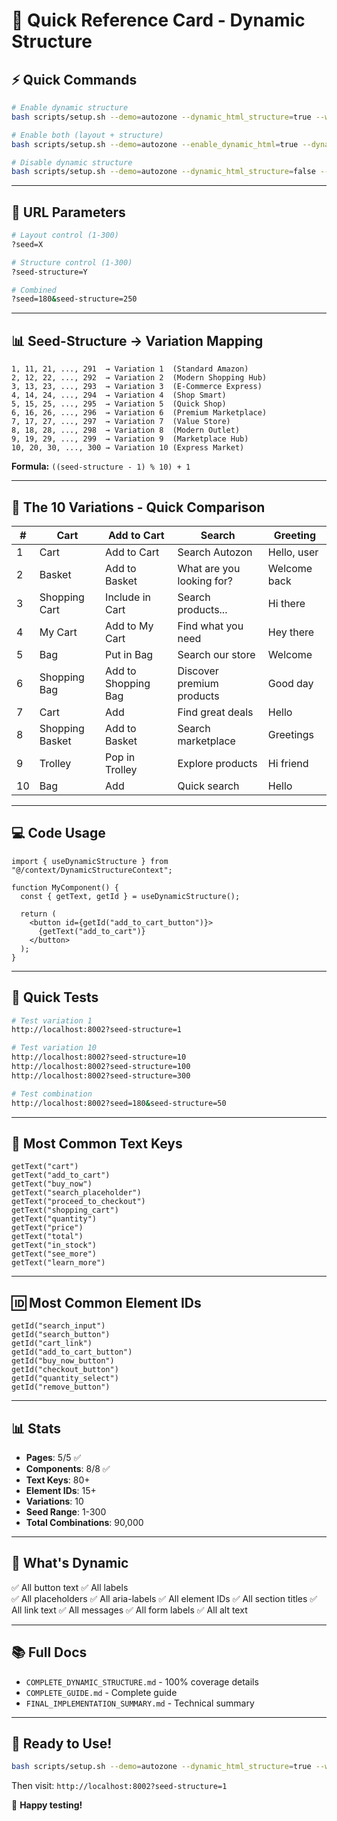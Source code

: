 # 🚀 Quick Reference Card - Dynamic Structure

## ⚡ Quick Commands

```bash
# Enable dynamic structure
bash scripts/setup.sh --demo=autozone --dynamic_html_structure=true --web_port=8002

# Enable both (layout + structure)
bash scripts/setup.sh --demo=autozone --enable_dynamic_html=true --dynamic_html_structure=true --web_port=8002

# Disable dynamic structure
bash scripts/setup.sh --demo=autozone --dynamic_html_structure=false --web_port=8002
```

---

## 🎯 URL Parameters

```bash
# Layout control (1-300)
?seed=X

# Structure control (1-300)
?seed-structure=Y

# Combined
?seed=180&seed-structure=250
```

---

## 📊 Seed-Structure → Variation Mapping

```
1, 11, 21, ..., 291  → Variation 1  (Standard Amazon)
2, 12, 22, ..., 292  → Variation 2  (Modern Shopping Hub)
3, 13, 23, ..., 293  → Variation 3  (E-Commerce Express)
4, 14, 24, ..., 294  → Variation 4  (Shop Smart)
5, 15, 25, ..., 295  → Variation 5  (Quick Shop)
6, 16, 26, ..., 296  → Variation 6  (Premium Marketplace)
7, 17, 27, ..., 297  → Variation 7  (Value Store)
8, 18, 28, ..., 298  → Variation 8  (Modern Outlet)
9, 19, 29, ..., 299  → Variation 9  (Marketplace Hub)
10, 20, 30, ..., 300 → Variation 10 (Express Market)
```

**Formula:** `((seed-structure - 1) % 10) + 1`

---

## 🎨 The 10 Variations - Quick Comparison

| # | Cart | Add to Cart | Search | Greeting |
|---|------|-------------|--------|----------|
| 1 | Cart | Add to Cart | Search Autozon | Hello, user |
| 2 | Basket | Add to Basket | What are you looking for? | Welcome back |
| 3 | Shopping Cart | Include in Cart | Search products... | Hi there |
| 4 | My Cart | Add to My Cart | Find what you need | Hey there |
| 5 | Bag | Put in Bag | Search our store | Welcome |
| 6 | Shopping Bag | Add to Shopping Bag | Discover premium products | Good day |
| 7 | Cart | Add | Find great deals | Hello |
| 8 | Shopping Basket | Add to Basket | Search marketplace | Greetings |
| 9 | Trolley | Pop in Trolley | Explore products | Hi friend |
| 10 | Bag | Add | Quick search | Hello |

---

## 💻 Code Usage

```tsx
import { useDynamicStructure } from "@/context/DynamicStructureContext";

function MyComponent() {
  const { getText, getId } = useDynamicStructure();
  
  return (
    <button id={getId("add_to_cart_button")}>
      {getText("add_to_cart")}
    </button>
  );
}
```

---

## 🧪 Quick Tests

```bash
# Test variation 1
http://localhost:8002?seed-structure=1

# Test variation 10
http://localhost:8002?seed-structure=10
http://localhost:8002?seed-structure=100
http://localhost:8002?seed-structure=300

# Test combination
http://localhost:8002?seed=180&seed-structure=50
```

---

## 📝 Most Common Text Keys

```
getText("cart")
getText("add_to_cart")
getText("buy_now")
getText("search_placeholder")
getText("proceed_to_checkout")
getText("shopping_cart")
getText("quantity")
getText("price")
getText("total")
getText("in_stock")
getText("see_more")
getText("learn_more")
```

---

## 🆔 Most Common Element IDs

```
getId("search_input")
getId("search_button")
getId("cart_link")
getId("add_to_cart_button")
getId("buy_now_button")
getId("checkout_button")
getId("quantity_select")
getId("remove_button")
```

---

## 📊 Stats

- **Pages**: 5/5 ✅
- **Components**: 8/8 ✅
- **Text Keys**: 80+
- **Element IDs**: 15+
- **Variations**: 10
- **Seed Range**: 1-300
- **Total Combinations**: 90,000

---

## 🎯 What's Dynamic

✅ All button text
✅ All labels  
✅ All placeholders
✅ All aria-labels
✅ All element IDs
✅ All section titles
✅ All link text
✅ All messages
✅ All form labels
✅ All alt text

---

## 📚 Full Docs

- `COMPLETE_DYNAMIC_STRUCTURE.md` - 100% coverage details
- `COMPLETE_GUIDE.md` - Complete guide
- `FINAL_IMPLEMENTATION_SUMMARY.md` - Technical summary

---

## 🎉 Ready to Use!

```bash
bash scripts/setup.sh --demo=autozone --dynamic_html_structure=true --web_port=8002
```

Then visit: `http://localhost:8002?seed-structure=1`

🚀 **Happy testing!**

